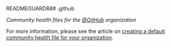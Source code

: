 READMEGUARD88# .github

*Community health files for the [@GitHub](https://github.com/github) organization*

For more information, please see the article on [creating a default community health file for your organization](https://help.github.com/en/articles/creating-a-default-community-health-file-for-your-organization).
